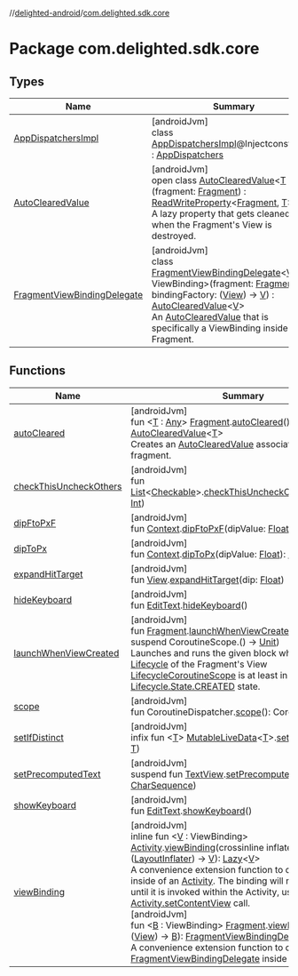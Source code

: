 //[delighted-android](../../index.md)/[com.delighted.sdk.core](index.md)

# Package com.delighted.sdk.core

## Types

| Name | Summary |
|---|---|
| [AppDispatchersImpl](-app-dispatchers-impl/index.md) | [androidJvm]<br>class [AppDispatchersImpl](-app-dispatchers-impl/index.md)@Injectconstructor : [AppDispatchers](../com.delighted.sdk/-app-dispatchers/index.md) |
| [AutoClearedValue](-auto-cleared-value/index.md) | [androidJvm]<br>open class [AutoClearedValue](-auto-cleared-value/index.md)&lt;[T](-auto-cleared-value/index.md) : [Any](https://kotlinlang.org/api/latest/jvm/stdlib/kotlin/-any/index.html)&gt;(fragment: [Fragment](https://developer.android.com/reference/kotlin/androidx/fragment/app/Fragment.html)) : [ReadWriteProperty](https://kotlinlang.org/api/latest/jvm/stdlib/kotlin.properties/-read-write-property/index.html)&lt;[Fragment](https://developer.android.com/reference/kotlin/androidx/fragment/app/Fragment.html), [T](-auto-cleared-value/index.md)&gt; <br>A lazy property that gets cleaned up when the Fragment's View is destroyed. |
| [FragmentViewBindingDelegate](-fragment-view-binding-delegate/index.md) | [androidJvm]<br>class [FragmentViewBindingDelegate](-fragment-view-binding-delegate/index.md)&lt;[V](-fragment-view-binding-delegate/index.md) : ViewBinding&gt;(fragment: [Fragment](https://developer.android.com/reference/kotlin/androidx/fragment/app/Fragment.html), bindingFactory: ([View](https://developer.android.com/reference/kotlin/android/view/View.html)) -&gt; [V](-fragment-view-binding-delegate/index.md)) : [AutoClearedValue](-auto-cleared-value/index.md)&lt;[V](-fragment-view-binding-delegate/index.md)&gt; <br>An [AutoClearedValue](-auto-cleared-value/index.md) that is specifically a ViewBinding inside of a Fragment. |

## Functions

| Name | Summary |
|---|---|
| [autoCleared](auto-cleared.md) | [androidJvm]<br>fun &lt;[T](auto-cleared.md) : [Any](https://kotlinlang.org/api/latest/jvm/stdlib/kotlin/-any/index.html)&gt; [Fragment](https://developer.android.com/reference/kotlin/androidx/fragment/app/Fragment.html).[autoCleared](auto-cleared.md)(): [AutoClearedValue](-auto-cleared-value/index.md)&lt;[T](auto-cleared.md)&gt;<br>Creates an [AutoClearedValue](-auto-cleared-value/index.md) associated with this fragment. |
| [checkThisUncheckOthers](check-this-uncheck-others.md) | [androidJvm]<br>fun [List](https://kotlinlang.org/api/latest/jvm/stdlib/kotlin.collections/-list/index.html)&lt;[Checkable](https://developer.android.com/reference/kotlin/android/widget/Checkable.html)&gt;.[checkThisUncheckOthers](check-this-uncheck-others.md)(thisIndex: [Int](https://kotlinlang.org/api/latest/jvm/stdlib/kotlin/-int/index.html)) |
| [dipFtoPxF](dip-fto-px-f.md) | [androidJvm]<br>fun [Context](https://developer.android.com/reference/kotlin/android/content/Context.html).[dipFtoPxF](dip-fto-px-f.md)(dipValue: [Float](https://kotlinlang.org/api/latest/jvm/stdlib/kotlin/-float/index.html)): [Float](https://kotlinlang.org/api/latest/jvm/stdlib/kotlin/-float/index.html) |
| [dipToPx](dip-to-px.md) | [androidJvm]<br>fun [Context](https://developer.android.com/reference/kotlin/android/content/Context.html).[dipToPx](dip-to-px.md)(dipValue: [Float](https://kotlinlang.org/api/latest/jvm/stdlib/kotlin/-float/index.html)): [Int](https://kotlinlang.org/api/latest/jvm/stdlib/kotlin/-int/index.html) |
| [expandHitTarget](expand-hit-target.md) | [androidJvm]<br>fun [View](https://developer.android.com/reference/kotlin/android/view/View.html).[expandHitTarget](expand-hit-target.md)(dip: [Float](https://kotlinlang.org/api/latest/jvm/stdlib/kotlin/-float/index.html)) |
| [hideKeyboard](hide-keyboard.md) | [androidJvm]<br>fun [EditText](https://developer.android.com/reference/kotlin/android/widget/EditText.html).[hideKeyboard](hide-keyboard.md)() |
| [launchWhenViewCreated](launch-when-view-created.md) | [androidJvm]<br>fun [Fragment](https://developer.android.com/reference/kotlin/androidx/fragment/app/Fragment.html).[launchWhenViewCreated](launch-when-view-created.md)(block: suspend CoroutineScope.() -&gt; [Unit](https://kotlinlang.org/api/latest/jvm/stdlib/kotlin/-unit/index.html))<br>Launches and runs the given block when the [Lifecycle](https://developer.android.com/reference/kotlin/androidx/lifecycle/Lifecycle.html) of the Fragment's View [LifecycleCoroutineScope](https://developer.android.com/reference/kotlin/androidx/lifecycle/LifecycleCoroutineScope.html) is at least in [Lifecycle.State.CREATED](https://developer.android.com/reference/kotlin/androidx/lifecycle/Lifecycle.State.html#CREATED) state. |
| [scope](scope.md) | [androidJvm]<br>fun CoroutineDispatcher.[scope](scope.md)(): CoroutineScope |
| [setIfDistinct](set-if-distinct.md) | [androidJvm]<br>infix fun &lt;[T](set-if-distinct.md)&gt; [MutableLiveData](https://developer.android.com/reference/kotlin/androidx/lifecycle/MutableLiveData.html)&lt;[T](set-if-distinct.md)&gt;.[setIfDistinct](set-if-distinct.md)(value: [T](set-if-distinct.md)) |
| [setPrecomputedText](set-precomputed-text.md) | [androidJvm]<br>suspend fun [TextView](https://developer.android.com/reference/kotlin/android/widget/TextView.html).[setPrecomputedText](set-precomputed-text.md)(text: [CharSequence](https://kotlinlang.org/api/latest/jvm/stdlib/kotlin/-char-sequence/index.html)) |
| [showKeyboard](show-keyboard.md) | [androidJvm]<br>fun [EditText](https://developer.android.com/reference/kotlin/android/widget/EditText.html).[showKeyboard](show-keyboard.md)() |
| [viewBinding](view-binding.md) | [androidJvm]<br>inline fun &lt;[V](view-binding.md) : ViewBinding&gt; [Activity](https://developer.android.com/reference/kotlin/android/app/Activity.html).[viewBinding](view-binding.md)(crossinline inflateBinding: ([LayoutInflater](https://developer.android.com/reference/kotlin/android/view/LayoutInflater.html)) -&gt; [V](view-binding.md)): [Lazy](https://kotlinlang.org/api/latest/jvm/stdlib/kotlin/-lazy/index.html)&lt;[V](view-binding.md)&gt;<br>A convenience extension function to declare a Lazy inside of an [Activity](https://developer.android.com/reference/kotlin/android/app/Activity.html). The binding will not be inflated until it is invoked within the Activity, usually on the [Activity.setContentView](https://developer.android.com/reference/kotlin/android/app/Activity.html#setcontentview) call.<br>[androidJvm]<br>fun &lt;[B](view-binding.md) : ViewBinding&gt; [Fragment](https://developer.android.com/reference/kotlin/androidx/fragment/app/Fragment.html).[viewBinding](view-binding.md)(factory: ([View](https://developer.android.com/reference/kotlin/android/view/View.html)) -&gt; [B](view-binding.md)): [FragmentViewBindingDelegate](-fragment-view-binding-delegate/index.md)&lt;[B](view-binding.md)&gt;<br>A convenience extension function to declare a [FragmentViewBindingDelegate](-fragment-view-binding-delegate/index.md) inside of a Fragment. |
